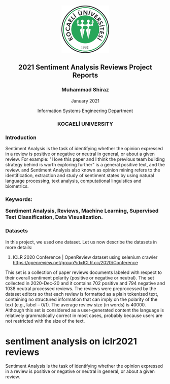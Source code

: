 <p align="center"><img src="images/kocaeli.jpg" width="150"></p>
<h2 align="center">2021 Sentiment Analysis Reviews Project Reports</h2>
<h3 align="center">Muhammad Shiraz</h3>
<p align="center">January 2021</p>
<p align="center">Information Systems Engineering Department</p>
<h3 align="center">KOCAELİ UNIVERSITY</h3>

### Introduction
Sentiment Analysis is the task of identifying whether the opinion expressed in a review is positive or negative or neutral in general, or about a given review. For example: "I love this paper and I think the previous team building strategy behind is worth exploring further" is a general positive text, and the review. and Sentiment Analysis also known as opinion mining refers to the identification, extraction and study of sentiment states by using natural language processing, text analysis, computational linguistics and biometrics.

### Keywords: <p>Sentiment Analysis, Reviews, Machine Learning, Supervised Text Classification, Data Visualization.</p>

### Datasets
In this project, we used one dataset. Let us now describe the datasets in more details:
1. ICLR 2020 Conference | OpenReview dataset using selenium crawler
https://openreview.net/group?id=ICLR.cc/2020/Conference

This set is a collection of paper reviews documents labeled with respect to their overall sentiment polarity (positive or negative or neutral). The set collected in 2020-Dec-20 and it contains 702 positive and 794 negative and 1038 neutral processed reviews. The reviews were preprocessed by the dataset editors so that each review is formatted as a plain tokenized text, containing no structured information that can imply on the polarity of the text (e.g., label – 0/1). The average review size (in words) is 40000. Although this set is considered as a user-generated content the language is relatively grammatically correct in most cases, probably because users are not restricted with the size of the text.

# sentiment analysis on iclr2021 reviews
Sentiment Analysis is the task of identifying whether the opinion expressed in a review is positive or negative or neutral in general, or about a given review.
